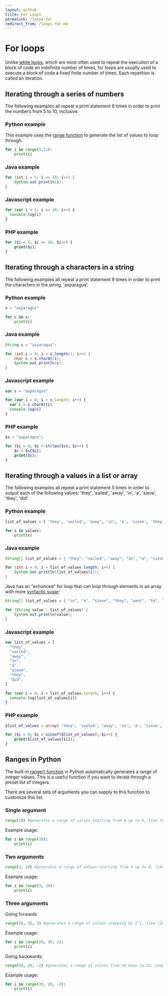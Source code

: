 ```yaml
---
layout: github
title: For Loops
permalink: /loops-for
redirect_from: /loops-for.md
---
```


# For loops

Unlike [while loops](loops-while), which are most often used to repeat the execution of a block of code an indefinite number of times, for loops are usually used to execute a block of code a fixed finite number of times. Each repetition is called an iteration.

## Iterating through a series of numbers

The following examples all repeat a print statement 6 times in order to print the numbers from 5 to 10, inclusive.

### Python example

This example uses the [range function](#ranges-in-python) to generate the list of values to loop through.

```python
for i in range(5,11):
    print(i)
```

### Java example

```java
for (int i = 5; i <= 10; i++) {
    System.out.println(i);
}
```

### Javascript example

```javascript
for (var i = 5; i <= 10; i++) {
  console.log(i)
}
```

### PHP example

```php
for ($i = 5; $i <= 10; $i++) {
    print($i);
}
```

## Iterating through a characters in a string

The following examples all repeat a print statement 9 times in order to print the characters in the string, \'asparagus\'.

### Python example

```python
s = "asparagus"

for c in s:
    print(c)
```

### Java example

```java
String s = "asparagus";

for (int i = 0; i < s.length(); i++) {
    char c = s.charAt(i);
    System.out.println(c);
}
```

### Javascript example

```javascript
var s = "asparagus"

for (var i = 0; i < s.length; i++) {
  var c = s.charAt(i)
  console.log(c)
}
```

### PHP example

```php
$s = "asparagus";

for ($i = 0; $i < strlen($s); $i++) {
    $c = $s{$i};
    print($c);
}
```

## Iterating through a values in a list or array

The following examples all repeat a print statement 5 times in order to
output each of the following values: \'they\', \'sailed\', \'away\',
\'in\', \'a\', \'sieve\', \'they\', \'did\'.

### Python example

```python
list_of_values = [ 'they', 'sailed', 'away', 'in', 'a', 'sieve', 'they', 'did' ]

for s in values:
    print(s)
```

### Java example

```java
String[] list_of_values = { "they", "sailed", "away", "in", "a", "sieve", "they", "did" };

for (int i = 0; i < list_of_values.length; i++) {
    System.out.println(list_of_values[i]);
}
```

Java has an \"enhanced\" for loop that can loop through elements in an
array with more [syntactic sugar](https://wikipedia.org/Syntactic_sugar):

```java
String[] list_of_values = { "in", "a", "sieve", "they", "went", "to", "sea" };

for (String value : list_of_values) {
    System.out.println(value);
}
```

### Javascript example

```javascript
var list_of_values = [
  "they",
  "sailed",
  "away",
  "in",
  "a",
  "sieve",
  "they",
  "did",
]

for (var i = 0; i < list_of_values.length; i++) {
  console.log(list_of_values[i])
}
```

### PHP example

```php
$list_of_values = array( 'they', 'sailed', 'away', 'in', 'a', 'sieve', 'they', 'did' );

for ($i = 0; $i < sizeof($list_of_values); $i++) {
    print($list_of_values[$i]);
}
```

## Ranges in Python

The built-in [range() function](http://www.pythoncentral.io/pythons-range-function-explained/) in Python automatically generates a range of integer values. This is a useful function if you want to iterate through a preset list of integers.

There are several sets of arguments you can supply to this function to
customize this list.

### Single argument

```python
range(10) #generates a range of values starting from 0 up to 9, like [0,1,2,3,4,5,6,7,8,9]
```

Example usage:

```python
for i in range(10):
    print(i)
```

### Two arguments

```python
range(3, 10) #generates a range of values starting from 3 up to 9, like [3,4,5,6,7,8,9]
```

Example usage:

```python
for i in range(3, 10):
    print(i)
```

### Three arguments

Going forwards

```python
range(20, 30, 2) #generates a range of values stepping by 2's, like [20, 22, 24, 26, 28]
```

Example usage:

```python
for i in range(20, 30, 2):
    print(i)
```

Going backwards:

```python
range(30, 20, -2) #generates a range of values from 30 down to 22, stepping down by 2's, like [30, 28, 26, 24, 22]
```

Example usage:

```python
for i in range(30, 20, -2):
    print(i)
```
